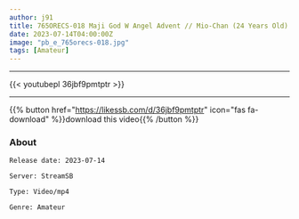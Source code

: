 ```yaml
---
author: j91
title: 765ORECS-018 Maji God W Angel Advent // Mio-Chan (24 Years Old) # Nurse # Superb Slender # Ophthalmology # Continuous Cum Acme In Nurse Uniform & Acme Walk Outside // JD Yukine-Chan // Embarrassed Iki Seen By Others, De Estrus // Wanted Bareback Creampie Sex! !
date: 2023-07-14T04:00:00Z
image: "pb_e_765orecs-018.jpg"
tags: [Amateur]
---
```

___

{{< youtubepl 36jbf9pmtptr >}}
___

{{% button href="https://likessb.com/d/36jbf9pmtptr" icon="fas fa-download" %}}download this video{{% /button %}}
### About

`Release date: 2023-07-14`

`Server: StreamSB`

`Type: Video/mp4`

`Genre:	Amateur`